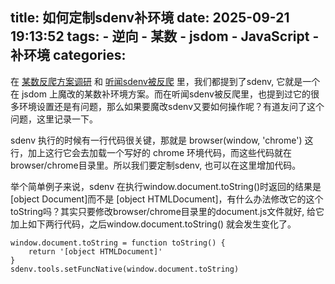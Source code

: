 title: 如何定制sdenv补环境
date: 2025-09-21 19:13:52
tags:
    - 逆向
    - 某数
    - jsdom
    - JavaScript
    - 补环境
categories:
---
在 [某数反爬方案调研](https://mp.weixin.qq.com/s/QJ9X1O1EV6g22CAAhacaPA) 和 [听闻sdenv被反爬](https://mp.weixin.qq.com/s/vY_Y9AzEJ41K4utt-uKaYg) 里，我们都提到了sdenv, 它就是一个在 jsdom 上魔改的某数补环境方案。而在听闻sdenv被反爬里，也提到过它的很多环境设置还是有问题，那么如果要魔改sdenv又要如何操作呢？有道友问了这个问题，这里记录一下。

sdenv 执行的时候有一行代码很关键，那就是 browser(window, 'chrome') 这行，加上这行它会去加载一个写好的 chrome 环境代码，而这些代码就在browser/chrome目录里。所以我们要定制sdenv, 也可以在这里增加代码。

举个简单例子来说，sdenv 在执行window.document.toString()时返回的结果是[object Document]而不是 [object HTMLDocument]，有什么办法修改它的这个toString吗？其实只要修改browser/chrome目录里的document.js文件就好, 给它加上如下两行代码，之后window.document.toString() 就会发生变化了。

```
window.document.toString = function toString() {
    return '[object HTMLDocument]'
}
sdenv.tools.setFuncNative(window.document.toString)
```
